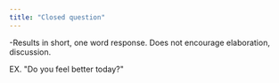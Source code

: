 ```yaml
---
title: "Closed question"
---
```

-Results in short, one word response. Does not encourage elaboration, discussion.

EX. 
&quot;Do you feel better today?&quot;

